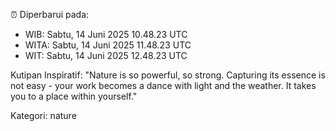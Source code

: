 ⏰ Diperbarui pada:
- WIB: Sabtu, 14 Juni 2025 10.48.23 UTC
- WITA: Sabtu, 14 Juni 2025 11.48.23 UTC
- WIT: Sabtu, 14 Juni 2025 12.48.23 UTC

Kutipan Inspiratif:
"Nature is so powerful, so strong. Capturing its essence is not easy - your work becomes a dance with light and the weather. It takes you to a place within yourself."


Kategori: nature

